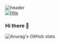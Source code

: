 ![header](https://capsule-render.vercel.app/api?type=transparent&text=welcome&fontColor=5FD97B&fontSize=90&desc=JongWon's%20Profile&descAlign=62&descAlignY=85)    
[![Hits](https://hits.seeyoufarm.com/api/count/incr/badge.svg?url=https%3A%2F%2Fgithub.com%2Fstyughjvbn&count_bg=%2379C83D&title_bg=%23555555&icon=&icon_color=%23E7E7E7&title=hits&edge_flat=false)](https://hits.seeyoufarm.com)
### Hi there 👋

![Anurag's GitHub stats](https://github-readme-stats.vercel.app/api?username=styughjvbn&show_icons=true&theme=vue)
<!--
**styughjvbn/styughjvbn** is a ✨ _special_ ✨ repository because its `README.md` (this file) appears on your GitHub profile.

Here are some ideas to get you started:

- 🔭 I’m currently working on ...
- 🌱 I’m currently learning ...
- 👯 I’m looking to collaborate on ...
- 🤔 I’m looking for help with ...
- 💬 Ask me about ...
- 📫 How to reach me: ...
- 😄 Pronouns: ...
- ⚡ Fun fact: ...
-->
